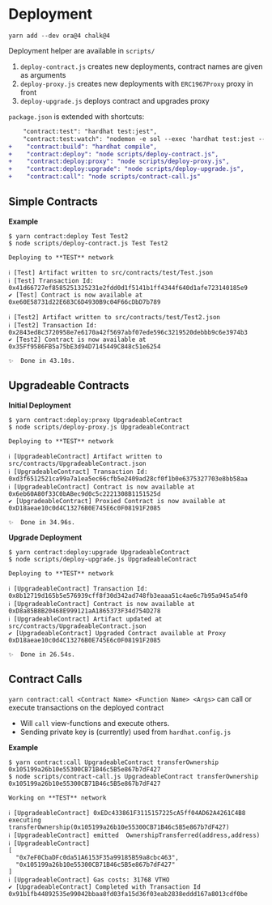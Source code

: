 # Deployment

```shell
yarn add --dev ora@4 chalk@4
```

Deployment helper are available in `scripts/`

1. `deploy-contract.js` creates new deployments, contract names are given as arguments
1. `deploy-proxy.js` creates new deployments with `ERC1967Proxy` proxy in front
1. `deploy-upgrade.js` deploys contract and upgrades proxy

`package.json` is extended with shortcuts:

```diff
    "contract:test": "hardhat test:jest",
    "contract:test:watch": "nodemon -e sol --exec 'hardhat test:jest --watch'",
+    "contract:build": "hardhat compile",
+    "contract:deploy": "node scripts/deploy-contract.js",
+    "contract:deploy:proxy": "node scripts/deploy-proxy.js",
+    "contract:deploy:upgrade": "node scripts/deploy-upgrade.js",
+    "contract:call": "node scripts/contract-call.js"
```



## Simple Contracts

**Example**

```shell
$ yarn contract:deploy Test Test2
$ node scripts/deploy-contract.js Test Test2

Deploying to **TEST** network

ℹ [Test] Artifact written to src/contracts/test/Test.json
ℹ [Test] Transaction Id: 0x41d66727ef8585251325231e2fdd0d1f5141b1ff4344f640d1afe723140185e9
✔ [Test] Contract is now available at 0xe60E58731d22E683C6D4930B9c04F66cDbD7b789

ℹ [Test2] Artifact written to src/contracts/test/Test2.json
ℹ [Test2] Transaction Id: 0x2843ed8c3720958e7e6170a42f5697abf07ede596c3219520debbb9c6e3974b3
✔ [Test2] Contract is now available at 0x35Ff9586FB5a75bE3d94D7145449C848c51e6254

✨  Done in 43.10s.
```



## Upgradeable Contracts

**Initial Deployment**

```shell
$ yarn contract:deploy:proxy UpgradeableContract
$ node scripts/deploy-proxy.js UpgradeableContract

Deploying to **TEST** network

ℹ [UpgradeableContract] Artifact written to src/contracts/UpgradeableContract.json
ℹ [UpgradeableContract] Transaction Id: 0xd3f6512521ca99a7a1ea5ec66cfb5e2409ad28cf0f1b0e6375327703e8bb58aa
ℹ [UpgradeableContract] Contract is now available at 0x6eb60A80f33C0bABec9d0c5c2221308B1151525d
✔ [UpgradeableContract] Proxied Contract is now available at 0xD18aeae10c0d4C13276B0E745E6c0F08191F2085

✨  Done in 34.96s.
```

**Upgrade Deployment**


```shell
$ yarn contract:deploy:upgrade UpgradeableContract
$ node scripts/deploy-upgrade.js UpgradeableContract

Deploying to **TEST** network

ℹ [UpgradeableContract] Transaction Id: 0x8b12719d165b5e576939cff8f30d342ad748fb3eaaa51c4ae6c7b95a945a54f0
ℹ [UpgradeableContract] Contract is now available at 0xD8a85B8B20468E999121aA1865373F34d754D278
ℹ [UpgradeableContract] Artifact updated at src/contracts/UpgradeableContract.json
✔ [UpgradeableContract] Upgraded Contract available at Proxy 0xD18aeae10c0d4C13276B0E745E6c0F08191F2085

✨  Done in 26.54s.
```


## Contract Calls

`yarn contract:call <Contract Name> <Function Name> <Args>` can call or execute transactions on the deployed contract

* Will `call` view-functions and execute others.
* Sending private key is (currently) used from `hardhat.config.js`


**Example**

```shell
$ yarn contract:call UpgradeableContract transferOwnership 0x105199a26b10e55300CB71B46c5B5e867b7dF427
$ node scripts/contract-call.js UpgradeableContract transferOwnership 0x105199a26b10e55300CB71B46c5B5e867b7dF427

Working on **TEST** network

ℹ [UpgradeableContract] 0xEDc433861F3115157225cA5ff04AD62A4261C4B8 executing transferOwnership(0x105199a26b10e55300CB71B46c5B5e867b7dF427)
ℹ [UpgradeableContract] emitted  OwnershipTransferred(address,address)
ℹ [UpgradeableContract] 
[
  "0x7eF0CbaDFc0da51A6153F35a99185B59a8cbc463",
  "0x105199a26b10e55300CB71B46c5B5e867b7dF427"
]
ℹ [UpgradeableContract] Gas costs: 31768 VTHO
✔ [UpgradeableContract] Completed with Transaction Id 0x91b1fb44892535e99042bbaa8fd03fa15d36f03eab2838eddd167a8013cdf0be

```